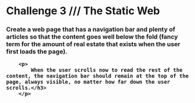 <html>
<head>
</head>
<body>
<div>
		<h1>Challenge 3 /// The Static Web</h1>
		<h3>
		<p>
			Create a web page that has a navigation bar and plenty of articles so that the content goes well below the fold (fancy term for the amount of real estate that exists when the user first loads the page).</p>

		<p>
			When the user scrolls now to read the rest of the content, the navigation bar should remain at the top of the page, always visible, no matter how far down the user scrolls.</h3>	
		</p>
</div>
</body>
</html>